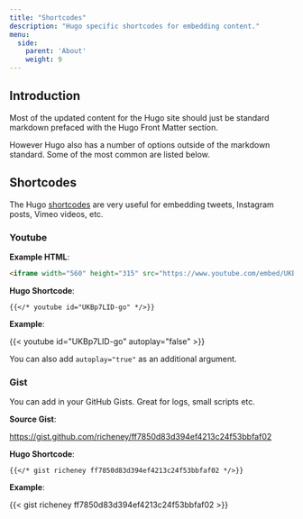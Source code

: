 ```yaml
---
title: "Shortcodes"
description: "Hugo specific shortcodes for embedding content."
menu:
  side:
    parent: 'About'
    weight: 9
---
```


## Introduction

Most of the updated content for the Hugo site should just be standard markdown prefaced with the Hugo Front Matter section.

However Hugo also has a number of options outside of the markdown standard. Some of the most common are listed below.

## Shortcodes

The Hugo [shortcodes](https://gohugo.io/content-management/shortcodes/) are very useful for embedding tweets, Instagram posts, Vimeo videos, etc.

### Youtube

**Example HTML**:

```html
<iframe width="560" height="315" src="https://www.youtube.com/embed/UKBp7LID-go?rel=0" frameborder="0" allow="autoplay; encrypted-media" allowfullscreen></iframe>
```

**Hugo Shortcode**:

```text
{{</* youtube id="UKBp7LID-go" */>}}
```

**Example**:

{{< youtube id="UKBp7LID-go" autoplay="false" >}}

You can also add `autoplay="true"` as an additional argument.

### Gist

You can add in your GitHub Gists. Great for logs, small scripts etc.

**Source Gist**:

<https://gist.github.com/richeney/ff7850d83d394ef4213c24f53bbfaf02>

**Hugo Shortcode**:

`````text
{{</* gist richeney ff7850d83d394ef4213c24f53bbfaf02 */>}}
`````

**Example**:

{{< gist richeney ff7850d83d394ef4213c24f53bbfaf02 >}}
